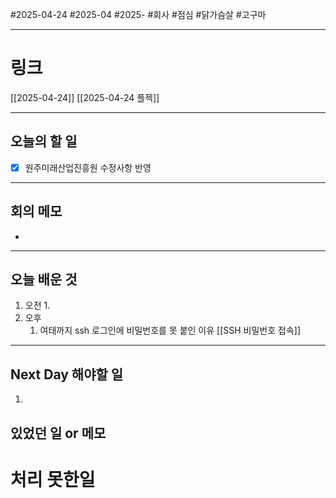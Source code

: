 #2025-04-24 #2025-04 #2025- 
#회사 #점심 #닭가슴살 #고구마

------
# 링크 
[[2025-04-24]]
[[2025-04-24 플젝]]

---
## 오늘의 할 일
- [x] 원주미래산업진흥원 수정사항 반영
---
## 회의 메모
- 
---
## 오늘 배운 것
1. 오전
    1. 
2. 오후
    1. 여태까지 ssh 로그인에 비밀번호를 못 붙인 이유 [[SSH 비밀번호 접속]]
---
## Next Day 해야할 일
1. 


## 있었던 일 or 메모


# 처리 못한일